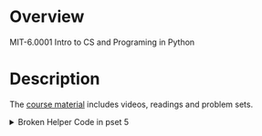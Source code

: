 # Overview
MIT-6.0001 Intro to CS and Programing in Python 

# Description 
The [course material](https://ocw.mit.edu/courses/6-0001-introduction-to-computer-science-and-programming-in-python-fall-2016/) includes videos, readings and problem sets.

<details>
<summary>Broken Helper Code in pset 5 </summary>
Was stuck here and resolved the issue thanks to [Lucca Rodrigues](https://github.com/ChromeUniverse/mit-6.0001-psets/tree/main) efforts
</details>

